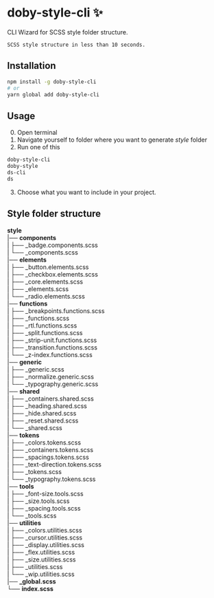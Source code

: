 # doby-style-cli ✨

CLI Wizard for SCSS style folder structure.

```
SCSS style structure in less than 10 seconds.
```

## Installation

```bash
npm install -g doby-style-cli
# or
yarn global add doby-style-cli
```

## Usage

0. Open terminal <br>
1. Navigate yourself to folder where you want to generate _style_ folder <br>
2. Run one of this <br>
```bash
doby-style-cli
doby-style
ds-cli
ds
```
3. Choose what you want to include in your project.

## Style folder structure  

**style** <br>
|── **components** <br>
|  ├── _badge.components.scss <br>
|  └── _components.scss <br>
|── **elements** <br>
|  ├── _button.elements.scss <br>
|  ├── _checkbox.elements.scss <br>
|  ├── _core.elements.scss <br>
|  ├── _elements.scss <br>
|  └── _radio.elements.scss <br>
|── **functions** <br>
|  ├── _breakpoints.functions.scss <br>
|  ├── _functions.scss <br>
|  ├── _rtl.functions.scss <br>
|  ├── _split.functions.scss <br>
|  ├── _strip-unit.functions.scss <br>
|  ├── _transition.functions.scss <br>
|  └── _z-index.functions.scss <br>
|── **generic** <br>
|  ├── _generic.scss <br>
|  ├── _normalize.generic.scss <br>
|  └── _typography.generic.scss <br>
|── **shared** <br>
|  ├── _containers.shared.scss <br>
|  ├── _heading.shared.scss <br>
|  ├── _hide.shared.scss <br>
|  ├── _reset.shared.scss <br>
|  └── _shared.scss <br>
|── **tokens** <br>
|  ├── _colors.tokens.scss <br>
|  ├── _containers.tokens.scss <br>
|  ├── _spacings.tokens.scss <br>
|  ├── _text-direction.tokens.scss <br>
|  ├── _tokens.scss <br>
|  └── _typography.tokens.scss <br>
|── **tools** <br>
|  ├── _font-size.tools.scss <br>
|  ├── _size.tools.scss <br>
|  ├── _spacing.tools.scss <br>
|  └── _tools.scss <br>
|── **utilities** <br>
|  ├── _colors.utilities.scss <br>
|  ├── _cursor.utilities.scss <br>
|  ├── _display.utilities.scss <br>
|  ├── _flex.utilities.scss <br>
|  ├── _size.utilities.scss <br>
|  ├── _utilities.scss <br>
|  └── _wip.utilities.scss <br>
|── **_global.scss** <br>
└── **index.scss** <br>
